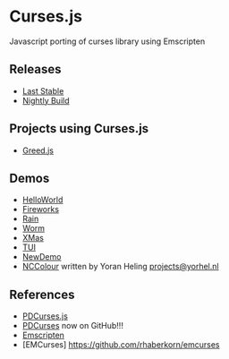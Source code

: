 Curses.js
=========

Javascript porting of curses library using Emscripten

## Releases
* [Last Stable](https://github.com/mad4j/curses.js/releases)
* [Nightly Build](https://github.com/mad4j/curses.js/tree/master/dist)

## Projects using Curses.js
* [Greed.js](https://github.com/mad4j/greed.js)

## Demos
* [HelloWorld](http://mad4j.github.io/curses.js/hellow.html)
* [Fireworks](http://mad4j.github.io/curses.js/firework.html)
* [Rain](http://mad4j.github.io/curses.js/rain.html)
* [Worm](http://mad4j.github.io/curses.js/worm.html)
* [XMas](http://mad4j.github.io/curses.js/xmas.html)
* [TUI](http://mad4j.github.io/curses.js/tui.html)
* [NewDemo](http://mad4j.github.io/curses.js/newdemo.html)
* [NCColour](http://mad4j.github.io/curses.js/nccolour.html) written by Yoran Heling <projects@yorhel.nl>

## References
* [PDCurses.js](https://github.com/coolwanglu/PDCurses.js)
* [PDCurses](https://github.com/wmcbrine/PDCurses) now on GitHub!!!
* [Emscripten](https://github.com/kripken/emscripten/wiki)
* [EMCurses] https://github.com/rhaberkorn/emcurses
